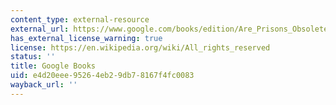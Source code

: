 ```yaml
---
content_type: external-resource
external_url: https://www.google.com/books/edition/Are_Prisons_Obsolete/_wZ35GI4itgC?hl=en&gbpv=1
has_external_license_warning: true
license: https://en.wikipedia.org/wiki/All_rights_reserved
status: ''
title: Google Books
uid: e4d20eee-9526-4eb2-9db7-8167f4fc0083
wayback_url: ''
---
```

